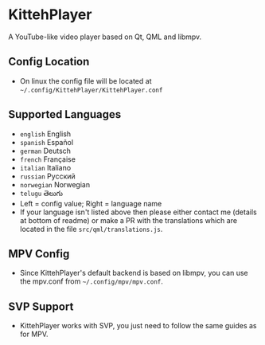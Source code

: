 # KittehPlayer
A YouTube-like video player based on Qt, QML and libmpv. 

## Config Location
- On linux the config file will be located at `~/.config/KittehPlayer/KittehPlayer.conf`

## Supported Languages
- `english` English
- `spanish` Español
- `german` Deutsch
- `french` Française
- `italian` Italiano
- `russian` Русский
- `norwegian` Norwegian
- `telugu` తెలుగు
- Left = config value; Right = language name
- If your language isn't listed above then please either contact me (details at bottom of readme) or make a PR with the translations which are located in the file `src/qml/translations.js`.

## MPV Config
- Since KittehPlayer's default backend is based on libmpv, you can use the mpv.conf from `~/.config/mpv/mpv.conf`.

## SVP Support
- KittehPlayer works with SVP, you just need to follow the same guides as for MPV.